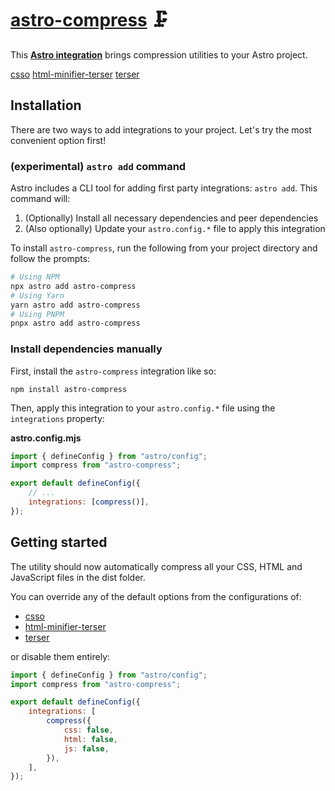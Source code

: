 # [astro-compress] 🗜️

This **[Astro integration][astro-integration]** brings compression utilities to
your Astro project.

[csso](https://npmjs.org/csso)
[html-minifier-terser](https://npmjs.org/html-minifier-terser)
[terser](https://npmjs.org/html-minifier-terser)

## Installation

There are two ways to add integrations to your project. Let's try the most
convenient option first!

### (experimental) `astro add` command

Astro includes a CLI tool for adding first party integrations: `astro add`. This
command will:

1. (Optionally) Install all necessary dependencies and peer dependencies
2. (Also optionally) Update your `astro.config.*` file to apply this integration

To install `astro-compress`, run the following from your project directory and
follow the prompts:

```sh
# Using NPM
npx astro add astro-compress
# Using Yarn
yarn astro add astro-compress
# Using PNPM
pnpx astro add astro-compress
```

### Install dependencies manually

First, install the `astro-compress` integration like so:

```
npm install astro-compress
```

Then, apply this integration to your `astro.config.*` file using the
`integrations` property:

**astro.config.mjs**

```js
import { defineConfig } from "astro/config";
import compress from "astro-compress";

export default defineConfig({
	// ...
	integrations: [compress()],
});
```

## Getting started

The utility should now automatically compress all your CSS, HTML and JavaScript files in the
dist folder.

You can override any of the default options from the configurations of:

-   [csso](src/options/csso.ts)
-   [html-minifier-terser](src/options/html-minifier-terser.ts)
-   [terser](src/options/terser.ts)

or disable them entirely:

```js
import { defineConfig } from "astro/config";
import compress from "astro-compress";

export default defineConfig({
	integrations: [
		compress({
			css: false,
			html: false,
			js: false,
		}),
	],
});
```

[astro-compress]: https://npmjs.org/astro-compress
[csso]: https://npmjs.org/csso
[html-minifier-terser]: https://npmjs.org/html-minifier-terser
[terser]: https://npmjs.org/terser
[astro-integration]: https://docs.astro.build/en/guides/integrations-guide/
